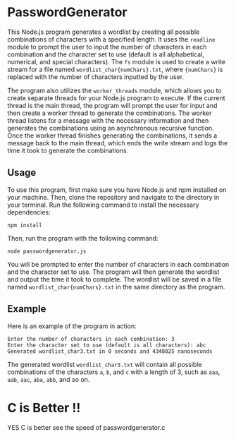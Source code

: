 # PasswordGenerator

This Node.js program generates a wordlist by creating all possible combinations of characters with a specified length. It uses the `readline` module to prompt the user to input the number of characters in each combination and the character set to use (default is all alphabetical, numerical, and special characters). The `fs` module is used to create a write stream for a file named `wordlist_char{numChars}.txt`, where `{numChars}` is replaced with the number of characters inputted by the user.

The program also utilizes the `worker_threads` module, which allows you to create separate threads for your Node.js program to execute. If the current thread is the main thread, the program will prompt the user for input and then create a worker thread to generate the combinations. The worker thread listens for a message with the necessary information and then generates the combinations using an asynchronous recursive function. Once the worker thread finishes generating the combinations, it sends a message back to the main thread, which ends the write stream and logs the time it took to generate the combinations.

## Usage

To use this program, first make sure you have Node.js and npm installed on your machine. Then, clone the repository and navigate to the directory in your terminal. Run the following command to install the necessary dependencies:

```
npm install
```

Then, run the program with the following command:

```
node passwordgenerator.js
```


You will be prompted to enter the number of characters in each combination and the character set to use. The program will then generate the wordlist and output the time it took to complete. The wordlist will be saved in a file named `wordlist_char{numChars}.txt` in the same directory as the program.

## Example

Here is an example of the program in action:

```
Enter the number of characters in each combination: 3
Enter the character set to use (default is all characters): abc
Generated wordlist_char3.txt in 0 seconds and 4348025 nanoseconds
```

The generated wordlist `wordlist_char3.txt` will contain all possible combinations of the characters `a`, `b`, and `c` with a length of 3, such as `aaa`, `aab`, `aac`, `aba`, `abb`, and so on.


# C is Better !!

YES C is better see the speed of passwordgenerator.c 
